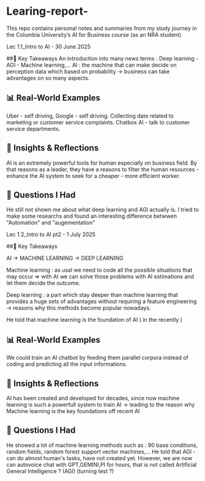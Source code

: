 # Learing-report-
This repo contains personal notes and summaries from my study journey in the Columbia University’s AI for Business course (as an NRA student)



Lec 1.1_Intro to AI - 30 June 2025

##🔑 Key Takeaways
 An introduction into many news terms : Deep learning - AGI - Machine learning,...
 AI : the machine that can make decide on perception data which based on probability -> business can take advantages on so many aspects. 
## 📊 Real-World Examples
 Uber - self driving, Google - self driving.
 Collecting date related to marketing or customer service complaints.
 Chatbox AI - talk to customer service departments.
## 🧠 Insights & Reflections 
 AI is an extremely powerful tools for human especially on business field.
 By that reasons as a leader, they have a reasons to filter the human resources - enhance the AI system to seek for a cheaper - more efficient worker.
## 🤔 Questions I Had
 He still not shown me about what deep learning and AGI actually is.
 I tried to make some researchs and found an interesting difference betwwen "Automation" and "augementation"



Lec 1.2_Intro to AI pt2 - 1 July 2025

##🔑 Key Takeaways

AI -> MACHINE LEARNING -> DEEP LEARNING

 Machine learning : as usal we need to code all the possible situations that may occur 
=> with AI we can solve those problems with AI estimations and let them decide the outcome.

 Deep learning : a part which stay deeper than machine learning that provides a huge sets of advantages without requiring a feature engineering -> reasons why this methods become popular nowadays.

 He told that machine learning is the foundation of AI ( in the recently )
## 📊 Real-World Examples
 We could train an AI chatbot by feeding them parallel corpora instead of coding and predicting all the input informations.
## 🧠 Insights & Reflections 
 AI has been created and developed for decades, since now machine learning is such a powerfull system to train AI -> leading to the reason why Machine learning is the key foundations off recent AI 
## 🤔 Questions I Had
 He showed a lot of machine learning methods such as : 90 base conditions, random fields, random forest support vector machines,...
 He told that AGI - can do almost human's tasks, have not created yet. However, we are now can autovoice chat with GPT,GEMINI,PI for hours, that is not called Artificial General Intelligence ? (AGI)  (turning test ?)
